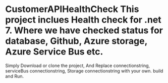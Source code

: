 # CustomerAPIHealthCheck   This project inclues Health check for .net 7. Where we have checked status for database, Github, Azure storage, Azure Service Bus etc.
Simply Download or clone the project, And Replace connectionstring, serviceBus connectionstring, Storage connectionstring with your own. build and Run.


